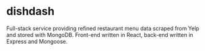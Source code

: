 # dishdash

Full-stack service providing refined restaurant menu data scraped from Yelp and stored with MongoDB. Front-end written in React, back-end written in Express and Mongoose.
